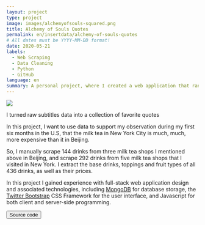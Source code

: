 ```yaml
---
layout: project
type: project
image: images/alchemyofsouls-squared.png
title: Alchemy of Souls Quotes
permalink: en/insertdata/alchemy-of-souls-quotes
# All dates must be YYYY-MM-DD format!
date: 2020-05-21
labels:
  - Web Scraping
  - Data Cleaning
  - Python
  - GitHub
language: en
summary: A personal project, where I created a web application that randomly pulls quotes from Alchemy of Souls. It expresses how I .
---
```



<img class="ui medium right floated rounded image" src="/images/vacay-home-page.png">


I turned raw subtitles data into a collection of favorite quotes

In this project, I want to use data to support my observation during my first six months in the U.S, that the milk tea in New York City is much, much, more expensive than it in Beijing.

So, I manually scrape 144 drinks from three milk tea shops I mentioned above in Beijing, and scrape 292 drinks from five milk tea shops that I visited in New York. I extract the base drinks, toppings and fruit types of all 436 drinks, as well as their prices.

In this project I gained experience with full-stack web application design and associated technologies, including [MongoDB](http://mongodb.com) for database storage, the [Twitter Bootstrap](http://getbootstrap.com/) CSS Framework for the user interface, and Javascript for both client and server-side programming. 
 

<a href="https://github.com/theVacay/vacay">
   <button class="ui black button"> <i class="large github icon"></i> Source code </button>
</a>
